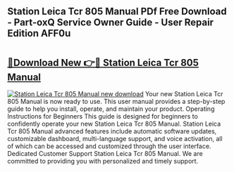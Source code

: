 ## Station Leica Tcr 805 Manual PDf Free Download - Part-oxQ Service Owner Guide - User Repair Edition AFF0u

# <h2><a href="http://bc813.oget.top/?id=Station+Leica+Tcr+805+Manual">🔗Download New 👉🔴 Station Leica Tcr 805 Manual</a></h2>

[![Station Leica Tcr 805 Manual new download](https://i.imgur.com/5g1atiW.png)](http://bc813.oget.top/?id=Station+Leica+Tcr+805+Manual)
Your new Station Leica Tcr 805 Manual is now ready to use. This user manual provides a step-by-step guide to help you install, operate, and maintain your product. Operating Instructions for Beginners This guide is designed for beginners to confidently operate your new Station Leica Tcr 805 Manual. Station Leica Tcr 805 Manual advanced features include automatic software updates, customizable dashboard, multi-language support, and voice activation, all of which can be accessed and customized through the user interface. Dedicated Customer Support Station Leica Tcr 805 Manual. We are committed to providing you with personalized and timely support.
